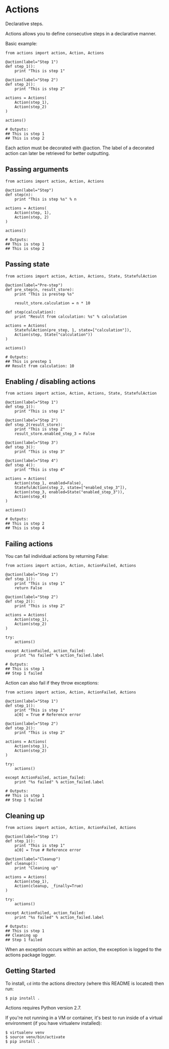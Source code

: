 # Actions

Declarative steps.

Actions allows you to define consecutive steps in a declarative manner.

Basic example:

    from actions import action, Action, Actions

    @action(label="Step 1")
    def step_1():
        print "This is step 1"

    @action(label="Step 2")
    def step_2():
        print "This is step 2"

    actions = Actions(
        Action(step_1),
        Action(step_2)
    )

    actions()

    # Outputs:
    ## This is step 1
    ## This is step 2

Each action must be decorated with @action. The label of a decorated action can
later be retrieved for better outputting.

## Passing arguments

    from actions import action, Action, Actions

    @action(label="Step")
    def step(n):
        print "This is step %s" % n

    actions = Actions(
        Action(step, 1),
        Action(step, 2)
    )

    actions()

    # Outputs:
    ## This is step 1
    ## This is step 2

## Passing state

    from actions import action, Action, Actions, State, StatefulAction

    @action(label="Pre-step")
    def pre_step(n, result_store):
        print "This is prestep %s"

        result_store.calculation = n * 10

    def step(calculation):
        print "Result from calculation: %s" % calculation

    actions = Actions(
        StatefulAction(pre_step, 1, state=["calculation"]),
        Action(step, State("calculation"))
    )

    actions()

    # Outputs:
    ## This is prestep 1
    ## Result from calculation: 10


## Enabling / disabling actions

    from actions import action, Action, Actions, State, StatefulAction

    @action(label="Step 1")
    def step_1():
        print "This is step 1"

    @action(label="Step 2")
    def step_2(result_store):
        print "This is step 2"
        result_store.enabled_step_3 = False

    @action(label="Step 3")
    def step_3():
        print "This is step 3"

    @action(label="Step 4")
    def step_4():
        print "This is step 4"

    actions = Actions(
        Action(step_1, enabled=False),
        StatefulAction(step_2, state=["enabled_step_3"]),
        Action(step_3, enabled=State("enabled_step_3")),
        Action(step_4)
    )

    actions()

    # Outputs:
    ## This is step 2
    ## This is step 4


## Failing actions

You can fail individual actions by returning False:

    from actions import action, Action, ActionFailed, Actions

    @action(label="Step 1")
    def step_1():
        print "This is step 1"
        return False

    @action(label="Step 2")
    def step_2():
        print "This is step 2"

    actions = Actions(
        Action(step_1),
        Action(step_2)
    )

    try:
        actions()

    except ActionFailed, action_failed:
        print "%s failed" % action_failed.label

    # Outputs:
    ## This is step 1
    ## Step 1 failed

Action can also fail if they throw exceptions:

    from actions import action, Action, ActionFailed, Actions

    @action(label="Step 1")
    def step_1():
        print "This is step 1"
        a[0] = True # Reference error

    @action(label="Step 2")
    def step_2():
        print "This is step 2"

    actions = Actions(
        Action(step_1),
        Action(step_2)
    )

    try:
        actions()

    except ActionFailed, action_failed:
        print "%s failed" % action_failed.label

    # Outputs:
    ## This is step 1
    ## Step 1 failed

## Cleaning up

    from actions import action, Action, ActionFailed, Actions

    @action(label="Step 1")
    def step_1():
        print "This is step 1"
        a[0] = True # Reference error

    @action(label="Cleanup")
    def cleanup():
        print "Cleaning up"

    actions = Actions(
        Action(step_1),
        Action(cleanup, _finally=True)
    )

    try:
        actions()

    except ActionFailed, action_failed:
        print "%s failed" % action_failed.label

    # Outputs:
    ## This is step 1
    ## Cleaning up
    ## Step 1 failed

When an exception occurs within an action, the exception is logged to the
actions package logger.

## Getting Started

To install, `cd` into the actions directory (where this README is located)
then run:

    $ pip install .

Actions requires Python version 2.7.

If you're not running in a VM or container, it's best to run inside of a
virtual environment (if you have virtualenv installed):

    $ virtualenv venv
    $ source venv/bin/activate
    $ pip install .
